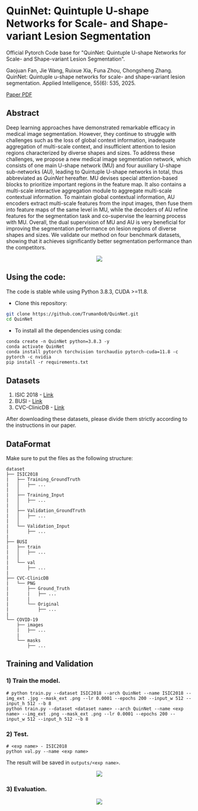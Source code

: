 # QuinNet: Quintuple U-shape Networks for Scale- and Shape-variant Lesion Segmentation
Official Pytorch Code base for "QuinNet: Quintuple U-shape Networks for Scale- and Shape-variant Lesion Segmentation".

Gaojuan Fan, Jie Wang, Ruixue Xia, Funa Zhou, Chongsheng Zhang. QuinNet: Quintuple u-shape networks for scale- and shape-variant lesion segmentation. Applied Intelligence, 55(6): 535, 2025.

[Paper PDF](https://github.com/cszhangLMU/QuinNet/blob/main/QuinNet%20Quintuple%20u-shape%20networks%20for%20scale-%20and%20shape-variant%20lesion%20segmentation.pdf)

## Abstract
Deep learning approaches have demonstrated remarkable efficacy in medical image segmentation. However, they continue to struggle with challenges such as the loss of global context information, inadequate aggregation of multi-scale context, and insufficient attention to lesion regions characterized by diverse shapes and sizes. To address these challenges, we propose a new medical image segmentation network, which consists of one main U-shape network (MU) and four auxiliary U-shape sub-networks (AU), leading to Quintuple U-shape networks in total, thus abbreviated as *QuinNet* hereafter. MU devises special attention-based blocks to prioritize important regions in the feature map. It also contains a multi-scale interactive aggregation module to aggregate multi-scale contextual information. To maintain global contextual information, AU encoders extract multi-scale features from the input images, then fuse them into feature maps of the same level in MU, while the decoders of AU refine features for the segmentation task and co-supervise the learning process with MU. Overall, the dual supervision of MU and AU is very beneficial for improving the segmentation performance on lesion regions of diverse shapes and sizes. We validate our method on four benchmark datasets, showing that it achieves significantly better  segmentation performance than the competitors. 
<p align="center">
  <img src="imgs/QuinNet.png"/>
</p>

## Using the code:
The code is stable while using Python 3.8.3, CUDA >=11.8.
- Clone this repository:
```bash
git clone https://github.com/Truman0o0/QuinNet.git
cd QuinNet
```
- To install all the dependencies using conda:
```
conda create -n QuinNet python=3.8.3 -y
conda activate QuinNet
conda install pytorch torchvision torchaudio pytorch-cuda=11.8 -c pytorch -c nvidia
pip install -r requirements.txt
```

## Datasets
1) ISIC 2018 - [Link](https://challenge.isic-archive.com/data/)
2) BUSI - [Link](https://www.kaggle.com/aryashah2k/breast-ultrasound-images-dataset)
3) CVC-ClinicDB - [Link](https://www.dropbox.com/scl/fi/ky766dwcxt9meq3aklkip/CVC-ClinicDB.rar?rlkey=61xclnrraadf1niqdvldlds93&e=1&dl=0)

After downloading these datasets, please divide them strictly according to the instructions in our paper.

## DataFormat
Make sure to put the files as the following structure:
```
dataset
├── ISIC2018
|   ├── Training_GroundTruth
|   │   ├── ...
|   │
|   ├── Training_Input
|   │   ├── ...
|   │
|   ├── Validation_GroundTruth
|   │   ├── ...
|   │
|   └── Validation_Input
|       ├── ...
|
├── BUSI
|   ├── train
|   │   ├── ...
|   │
|   └── val
|       ├── ...
|
├── CVC-ClinicDB
|   └── PNG
|       ├── Ground_Truth
|       |   ├── ...
|       |
|       └── Original
|           ├── ...
|
└── COVID-19
    ├── images
    |   ├── ...
    |
    └── masks
        ├── ...
```

## Training and Validation
### 1) Train the model.
```
# python train.py --dataset ISIC2018 --arch QuinNet --name ISIC2018 --img_ext .jpg --mask_ext .png --lr 0.0001 --epochs 200 --input_w 512 --input_h 512 --b 8  
python train.py --dataset <dataset name> --arch QuinNet --name <exp name> --img_ext .png --mask_ext .png --lr 0.0001 --epochs 200 --input_w 512 --input_h 512 --b 8
```

### 2) Test.
```
# <exp name> - ISIC2018
python val.py --name <exp name>
```
The result will be saved in `outputs/<exp name>`.
<p align="center">
  <img src="imgs/all_dataset.png"/>
</p>

### 3) Evaluation.
<p align="center">
  <img src="imgs/Comparison.png"/>
</p>
